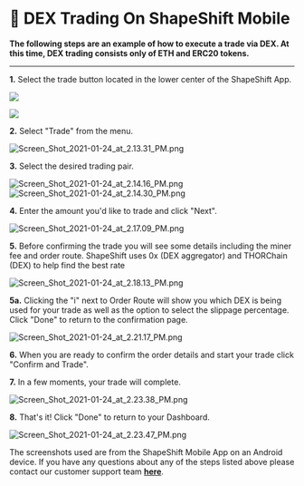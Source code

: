 # 🚰 DEX Trading On ShapeShift Mobile

**The following steps are an example of how to execute a trade via DEX. At this time, DEX trading consists only of ETH and ERC20 tokens.**

****

**1.** Select the trade button located in the lower center of the ShapeShift App.

![](https://shapeshift.zendesk.com/hc/article\_attachments/360021130619/Screen\_Shot\_2021-01-24\_at\_2.11.53\_PM.png)

![](https://shapeshift.zendesk.com/hc/article\_attachments/360021130599/Screen\_Shot\_2021-01-24\_at\_2.10.37\_PM.png)

&#x20;

**2.** Select "Trade" from the menu.

![Screen\_Shot\_2021-01-24\_at\_2.13.31\_PM.png](https://shapeshift.zendesk.com/hc/article\_attachments/360021130639/Screen\_Shot\_2021-01-24\_at\_2.13.31\_PM.png)

&#x20;

**3.** Select the desired trading pair.

![Screen\_Shot\_2021-01-24\_at\_2.14.16\_PM.png](https://shapeshift.zendesk.com/hc/article\_attachments/360021130679/Screen\_Shot\_2021-01-24\_at\_2.14.16\_PM.png) ![Screen\_Shot\_2021-01-24\_at\_2.14.30\_PM.png](https://shapeshift.zendesk.com/hc/article\_attachments/360021120780/Screen\_Shot\_2021-01-24\_at\_2.14.30\_PM.png)

&#x20;

**4.** Enter the amount you'd like to trade and click "Next".

![Screen\_Shot\_2021-01-24\_at\_2.17.09\_PM.png](https://shapeshift.zendesk.com/hc/article\_attachments/360021120820/Screen\_Shot\_2021-01-24\_at\_2.17.09\_PM.png)

&#x20;

**5.** Before confirming the trade you will see some details including the miner fee and order route. ShapeShift uses 0x (DEX aggregator) and THORChain (DEX) to help find the best rate

![Screen\_Shot\_2021-01-24\_at\_2.18.13\_PM.png](https://shapeshift.zendesk.com/hc/article\_attachments/360021130739/Screen\_Shot\_2021-01-24\_at\_2.18.13\_PM.png)

&#x20;

**5a.** Clicking the "i" next to Order Route will show you which DEX is being used for your trade as well as the option to select the slippage percentage. Click "Done" to return to the confirmation page.

![Screen\_Shot\_2021-01-24\_at\_2.21.17\_PM.png](https://shapeshift.zendesk.com/hc/article\_attachments/360021120880/Screen\_Shot\_2021-01-24\_at\_2.21.17\_PM.png)

&#x20;

**6.** When you are ready to confirm the order details and start your trade click "Confirm and Trade".

&#x20;

**7.** In a few moments, your trade will complete.

![Screen\_Shot\_2021-01-24\_at\_2.23.38\_PM.png](https://shapeshift.zendesk.com/hc/article\_attachments/360021120900/Screen\_Shot\_2021-01-24\_at\_2.23.38\_PM.png)

&#x20;

**8.** That's it! Click "Done" to return to your Dashboard.&#x20;

![Screen\_Shot\_2021-01-24\_at\_2.23.47\_PM.png](https://shapeshift.zendesk.com/hc/article\_attachments/360021130839/Screen\_Shot\_2021-01-24\_at\_2.23.47\_PM.png)

&#x20;

The screenshots used are from the ShapeShift Mobile App on an Android device. If you have any questions about any of the steps listed above please contact our customer support team [**here**](https://shapeshift.zendesk.com/hc/en-us/requests/new).
